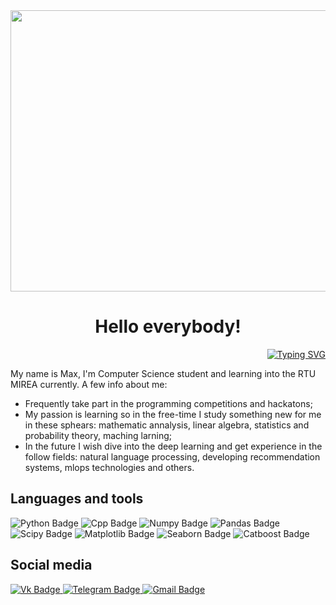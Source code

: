 <div align="center">
  <img src="https://media3.giphy.com/media/l46Cy1rHbQ92uuLXa/giphy.gif" width="600" height="450"/>
</div>
<h1 align="center">Hello everybody!</h1>
<div align="right">
  <a href="https://git.io/typing-svg"><img src="https://readme-typing-svg.herokuapp.com?font=Fira+Code&duration=4000&pause=500&color=292BF7&width=503&lines=%F0%9F%94%A5Intern+Data+Scientist%F0%9F%92%AA" alt="Typing SVG" /></a>
</div>

My name is Max, I'm Computer Science student and learning into the RTU MIREA currently.
A few info about me:
<ul>
<li>Frequently take part in the programming competitions and hackatons;</li>
<li>My passion is learning so in the free-time I study something new for me in these sphears: mathematic annalysis, linear algebra, statistics and probability theory, maching larning;</li>
<li>In the future I wish dive into the deep learning and get experience in the follow fields: natural language processing, developing recommendation systems, mlops technologies and others.</li>
</ul>
</hr>
<h2>Languages and tools</h2>
<div id="badges">
  <img src="https://img.shields.io/badge/Python-darkblue?style=for-the-badge&logo=python&logoColor=white" alt="Python Badge"/>
  <img src="https://img.shields.io/badge/C++-darkblue?style=for-the-badge&logo=cpp&logoColor=white" alt="Cpp Badge"/>
  <img src="https://img.shields.io/badge/Numpy-darkblue?style=for-the-badge&logo=numpy&logoColor=white" alt="Numpy Badge"/>
  <img src="https://img.shields.io/badge/Pandas-darkblue?style=for-the-badge&logo=pandas&logoColor=white" alt="Pandas Badge"/>
  <img src="https://img.shields.io/badge/Scipy-darkblue?style=for-the-badge&logo=scipy&logoColor=white" alt="Scipy Badge"/>
  <img src="https://img.shields.io/badge/Matplotlib-darkblue?style=for-the-badge&logo=matplotlib&logoColor=white" alt="Matplotlib Badge"/>
  <img src="https://img.shields.io/badge/Seaborn-darkblue?style=for-the-badge&logo=seaborn&logoColor=white" alt="Seaborn Badge"/>
  <img src="https://img.shields.io/badge/Catboost-darkblue?style=for-the-badge&logo=catboost&logoColor=white" alt="Catboost Badge"/>
</div>
</hr>
<h2>Social media</h2>
<div id="badges">
  <a href="https://vk.com/f_kyoub_h">
    <img src="https://img.shields.io/badge/VK-blue?style=for-the-badge&logo=vk&logoColor=white" alt="Vk Badge"/>
  </a>
  <a href="t.me/f_kyoub_h">
    <img src="https://img.shields.io/badge/Telegram-red?style=for-the-badge&logo=telegram&logoColor=white" alt="Telegram Badge"/>
  </a>
  <a href="makssisasbl@gmail.com">
    <img src="https://img.shields.io/badge/Gmail-blue?style=for-the-badge&logo=gmail&logoColor=white" alt="Gmail Badge"/>
  </a>
</div>
